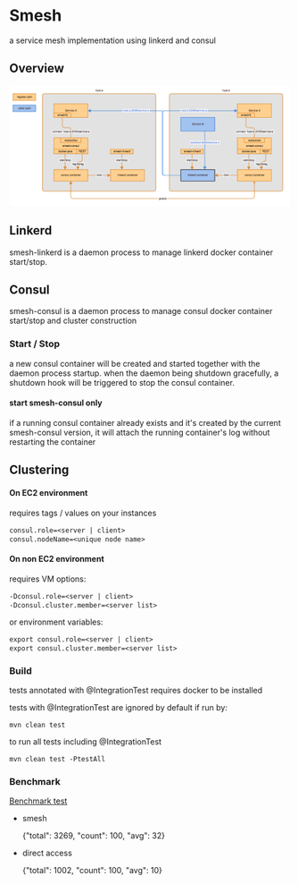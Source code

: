 # Smesh

a service mesh implementation using linkerd and consul

## Overview
![architecture](src/smesh.png)

## Linkerd

smesh-linkerd is a daemon process to manage linkerd docker container start/stop.

## Consul

smesh-consul is a daemon process to manage consul docker container start/stop and cluster construction

### Start / Stop

a new consul container will be created and started together with the daemon process startup.
when the daemon being shutdown gracefully, a shutdown hook will be triggered to stop the consul container.

#### start smesh-consul only
if a running consul container already exists and it's created by the current smesh-consul version, it will attach the running container's log without restarting the container

## Clustering

#### On EC2 environment
requires tags / values on your instances

    consul.role=<server | client>
    consul.nodeName=<unique node name>

#### On non EC2 environment
requires VM options:

    -Dconsul.role=<server | client>
    -Dconsul.cluster.member=<server list>

or environment variables:

    export consul.role=<server | client>
    export consul.cluster.member=<server list>


### Build

tests annotated with @IntegrationTest requires docker to be installed

tests with @IntegrationTest are ignored by default if run by:

    mvn clean test

to run all tests including @IntegrationTest

    mvn clean test -PtestAll

### Benchmark

[Benchmark test](smesh-tests/src/test/java/com/github/lkq/smesh/test/benchmark/BenchmarkTest.java)

- smesh

    {"total": 3269, "count": 100, "avg": 32}

- direct access

    {"total": 1002, "count": 100, "avg": 10}